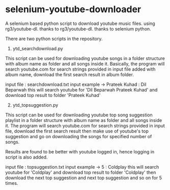 # selenium-youtube-downloader
A selenium based python script to download youtube music files. using rg3/youtube-dl.
thanks to rg3/youtube-dl.
thanks to selenium python.

There are two python scripts in the repository.

1) ytd_searchdownload.py
  
  This script can be used for downloading youtube songs in a folder structure
  with album name as folder and all songs inside it.
  Basically, the program will search youtube.com for search strings provided
  in input file added with album name, download the first search result in album folder.
  
  input file : searchdownload.txt
  input example -> 
  Prateek Kuhad : Dil Beparwah
  this will search youtube for 'Dil Beparwah Prateek Kuhad' and download top result to folder 'Prateek Kuhad'
 
2) ytd_topsuggestion.py
  
  This script can be used for downloading youtube top song suggestion playlist in a folder structure
  with album name as folder and all songs inside it.
  The program will search youtube.com for search strings provided
  in input file, download the first search result then make use of youtube's top suggestion and go on downloading
  the songs for specified number of songs.
  
  Results are found to be better with youtube logged in, hence logging in script is also added.
  
  input file : topsuggestion.txt
  input example -> 
  5 : Coldplay
  this will search youtube for 'Coldplay' and download top result to folder 'Coldplay'
  then download the next top suggestion and next top suggestion and so on for 5 times.
